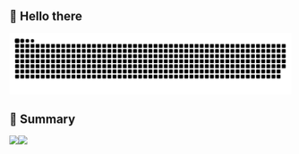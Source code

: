 <h2>👋 Hello there</h3>
<picture>
  <source media="(prefers-color-scheme: dark)" srcset="https://github.com/tahitimoon/tahitimoon/blob/output/github-contribution-grid-snake-dark.svg">
  <source media="(prefers-color-scheme: light)" srcset="https://github.com/tahitimoon/tahitimoon/blob/output/github-contribution-grid-snake.svg">
  <img alt="github-snake" src="https://github.com/tahitimoon/tahitimoon/blob/output/github-contribution-grid-snake.svg">
</picture>
<h2>🤔 Summary</h3>
<p style="display: flex;align-items: center;">
  <img height="150" src="https://github-readme-stats-woad-two-22.vercel.app/api?username=tahitimoon&show_icons=true&theme=radical&count_private=true">
  <img height="150" src="https://github-readme-stats-woad-two-22.vercel.app/api/top-langs/?username=tahitimoon&layout=compact&theme=radical">
</p>
